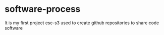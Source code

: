 # software-process
It is my first project
esc-s3
used to create github repositories
to share code
software 

